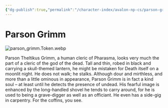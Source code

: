 ```yaml
---
{"dg-publish":true,"permalink":"/character-index/avalon-np-cs/parson-grimm/","title":"Parson Grimm","tags":["JournalEntryPage"],"created":"2025-05-30T19:47:49.000-05:00"}
---
```


# Parson Grimm
![parson_grimm.Token.webp](/img/user/Voidbound%20token%20images/parson_grimm.Token.webp)

Parson Theltikus Grimm, a human cleric of Pharasma, looks very much the part of a cleric of the god of the dead. Tall and thin, robed in black and carrying a skull-themed lantern, he might be mistaken for Death itself on a moonlit night. He does not walk; he stalks. Although dour and mirthless, and more than a little ominous in appearance, Parson Grimm is in fact a kind soul – at least until he detects the presence of undead. His fearful image is enhanced by the long-handled shovel he tends to carry around, for he is used to being a grave-digger as well as an officiant. He even has a side-gig in carpentry. For the coffins, you see.
